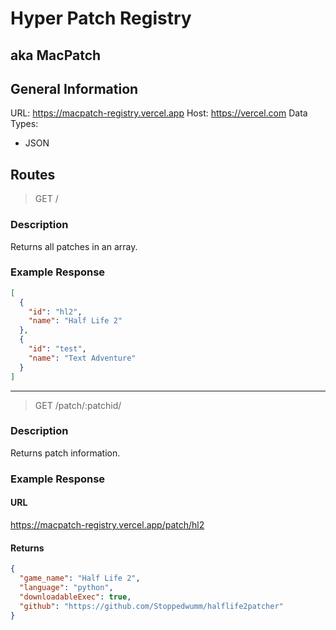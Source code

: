 # Hyper Patch Registry
## aka MacPatch

## General Information
URL: <https://macpatch-registry.vercel.app>
Host: <https://vercel.com>
Data Types:
* JSON

## Routes

> GET /
### Description
Returns all patches in an array.

### Example Response
```json
[
  {
    "id": "hl2",
    "name": "Half Life 2"
  },
  {
    "id": "test",
    "name": "Text Adventure"
  }
]
```
---
> GET /patch/:patchid/
### Description
Returns patch information.

### Example Response
#### URL
<https://macpatch-registry.vercel.app/patch/hl2>

#### Returns
```json
{
  "game_name": "Half Life 2",
  "language": "python",
  "downloadableExec": true,
  "github": "https://github.com/Stoppedwumm/halflife2patcher"
}
```
